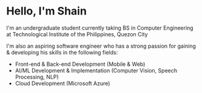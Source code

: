 # Hello, I'm Shain
I'm an undergraduate student currently taking BS in Computer Engineering at Technological Institute of the Philippines, Quezon City 

I'm also an aspiring software engineer who has a strong passion for gaining & developing his skills in the following fields: 
- Front-end & Back-end Development (Mobile & Web)
- AI/ML Development & Implementation (Computer Vision, Speech Processing, NLP)
- Cloud Development (Microsoft Azure)

